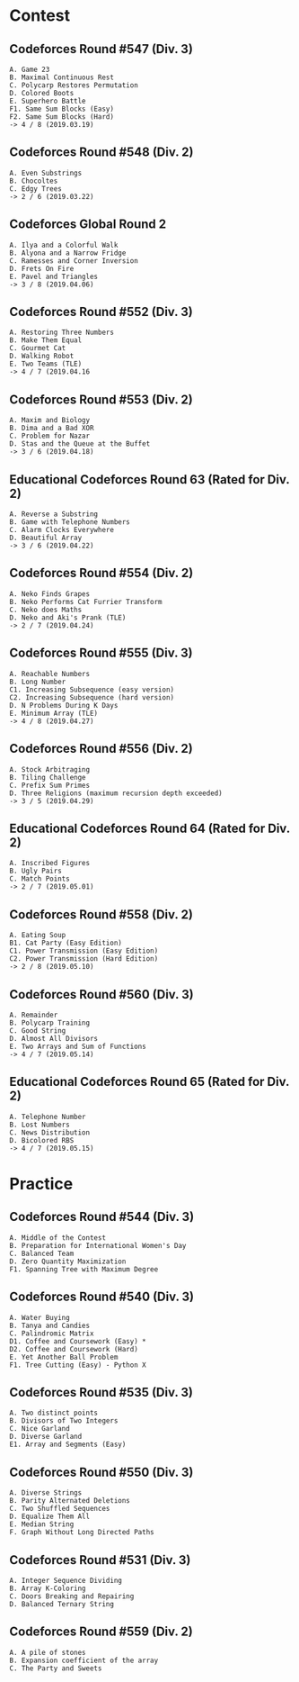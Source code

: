 # Contest
## Codeforces Round #547 (Div. 3)
	A. Game 23
	B. Maximal Continuous Rest
	C. Polycarp Restores Permutation
	D. Colored Boots
	E. Superhero Battle
	F1. Same Sum Blocks (Easy)
	F2. Same Sum Blocks (Hard)
	-> 4 / 8 (2019.03.19)

## Codeforces Round #548 (Div. 2)
	A. Even Substrings
	B. Chocoltes
	C. Edgy Trees
	-> 2 / 6 (2019.03.22)
	
## Codeforces Global Round 2
	A. Ilya and a Colorful Walk
	B. Alyona and a Narrow Fridge
	C. Ramesses and Corner Inversion
	D. Frets On Fire
	E. Pavel and Triangles
	-> 3 / 8 (2019.04.06)

## Codeforces Round #552 (Div. 3)
	A. Restoring Three Numbers
	B. Make Them Equal
	C. Gourmet Cat
	D. Walking Robot
	E. Two Teams (TLE)
	-> 4 / 7 (2019.04.16
	
## Codeforces Round #553 (Div. 2)
	A. Maxim and Biology
	B. Dima and a Bad XOR
	C. Problem for Nazar
	D. Stas and the Queue at the Buffet
	-> 3 / 6 (2019.04.18)
	
## Educational Codeforces Round 63 (Rated for Div. 2)
	A. Reverse a Substring
	B. Game with Telephone Numbers
	C. Alarm Clocks Everywhere
	D. Beautiful Array
	-> 3 / 6 (2019.04.22)

## Codeforces Round #554 (Div. 2)
	A. Neko Finds Grapes
	B. Neko Performs Cat Furrier Transform
	C. Neko does Maths
	D. Neko and Aki's Prank (TLE)
	-> 2 / 7 (2019.04.24)

## Codeforces Round #555 (Div. 3)
	A. Reachable Numbers
	B. Long Number
	C1. Increasing Subsequence (easy version)
	C2. Increasing Subsequence (hard version)
	D. N Problems During K Days
	E. Minimum Array (TLE)
	-> 4 / 8 (2019.04.27)

## Codeforces Round #556 (Div. 2)
	A. Stock Arbitraging
	B. Tiling Challenge
	C. Prefix Sum Primes
	D. Three Religions (maximum recursion depth exceeded)
	-> 3 / 5 (2019.04.29)

## Educational Codeforces Round 64 (Rated for Div. 2)
	A. Inscribed Figures
	B. Ugly Pairs
	C. Match Points
	-> 2 / 7 (2019.05.01)
	
## Codeforces Round #558 (Div. 2)
	A. Eating Soup
	B1. Cat Party (Easy Edition)
	C1. Power Transmission (Easy Edition)
	C2. Power Transmission (Hard Edition)
	-> 2 / 8 (2019.05.10)
	
## Codeforces Round #560 (Div. 3)
	A. Remainder
	B. Polycarp Training
	C. Good String
	D. Almost All Divisors
	E. Two Arrays and Sum of Functions
	-> 4 / 7 (2019.05.14)
	
## Educational Codeforces Round 65 (Rated for Div. 2)
	A. Telephone Number
	B. Lost Numbers
	C. News Distribution
	D. Bicolored RBS
	-> 4 / 7 (2019.05.15)

# Practice
## Codeforces Round #544 (Div. 3)
	A. Middle of the Contest
	B. Preparation for International Women's Day
	C. Balanced Team
	D. Zero Quantity Maximization
	F1. Spanning Tree with Maximum Degree
	
## Codeforces Round #540 (Div. 3)
	A. Water Buying
	B. Tanya and Candies
	C. Palindromic Matrix
	D1. Coffee and Coursework (Easy) *
	D2. Coffee and Coursework (Hard)
	E. Yet Another Ball Problem
	F1. Tree Cutting (Easy) - Python X
	
## Codeforces Round #535 (Div. 3)
	A. Two distinct points
	B. Divisors of Two Integers
	C. Nice Garland
	D. Diverse Garland
	E1. Array and Segments (Easy)
	
## Codeforces Round #550 (Div. 3)
	A. Diverse Strings
	B. Parity Alternated Deletions
	C. Two Shuffled Sequences
	D. Equalize Them All
	E. Median String
	F. Graph Without Long Directed Paths

## Codeforces Round #531 (Div. 3)
	A. Integer Sequence Dividing
	B. Array K-Coloring
	C. Doors Breaking and Repairing
	D. Balanced Ternary String
	
## Codeforces Round #559 (Div. 2)
	A. A pile of stones
	B. Expansion coefficient of the array
	C. The Party and Sweets